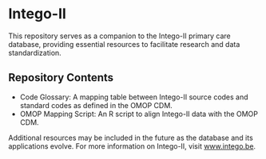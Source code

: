# Intego-II
This repository serves as a companion to the Intego-II primary care database, providing essential resources to facilitate research and data standardization.

## Repository Contents
* Code Glossary: A mapping table between Intego-II source codes and standard codes as defined in the OMOP CDM.
* OMOP Mapping Script: An R script to align Intego-II data with the OMOP CDM.

Additional resources may be included in the future as the database and its applications evolve.
For more information on Intego-II, visit www.intego.be.
